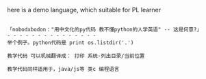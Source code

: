 here is a demo language, which suitable for PL learner

```

「nobodxbodon："用中文化的py代码 教不懂python的人学英语" -- 这是何意?」
- - - - - - - - - - - - - - -
举个例子。python代码是 print os.listdir('.')

教学代码 可以机械翻译成： 打印 系统·列出目录/当前位置

教学代码同样适用于，java/js等 类c 编程语言
```
